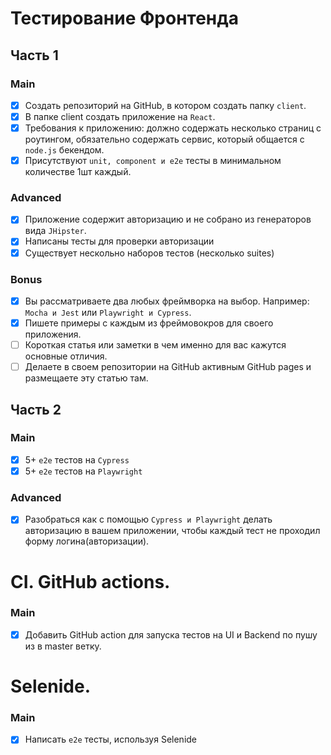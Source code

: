 # Тестирование Фронтенда

## Часть 1

### Main

- [X] Создать репозиторий на GitHub, в котором создать папку ```client```.
- [X] В папке client создать приложение на ```React```.
- [X] Требования к приложению: должно содержать несколько страниц с роутингом, обязательно содержать сервис, который общается с ```node.js``` бекендом.
- [X] Присутствуют ```unit, component и e2e``` тесты в минимальном количестве 1шт каждый.

### Advanced

- [X] Приложение содержит авторизацию и не собрано из генераторов вида ```JHipster```. 
- [X] Написаны тесты для проверки авторизации
- [X] Существует нескольно наборов тестов (несколько suites)

### Bonus

- [X] Вы рассматриваете два любых фреймворка на выбор. Например: ```Mocha и Jest``` или ```Playwright и Cypress```.
- [X] Пишете примеры с каждым из фреймовокров для своего приложения.
- [ ] Короткая статья или заметки в чем именно для вас кажутся основные отличия. 
- [ ] Делаете в своем репозитории на GitHub активным GitHub pages и размещаете эту статью там. 

## Часть 2

### Main

- [X] 5+ ```e2e``` тестов на ```Cypress```
- [X] 5+ ```e2e``` тестов на ```Playwright```

### Advanced

- [X] Разобраться как с помощью ```Cypress и Playwright``` делать авторизацию в вашем приложении, чтобы каждый тест не проходил форму логина(авторизации). 

# CI. GitHub actions. 

### Main

- [X] Добавить GitHub action для запуска тестов на UI и Backend по пушу из в master ветку.

# Selenide.

### Main 

- [X] Написать ```e2e``` тесты, используя Selenide
